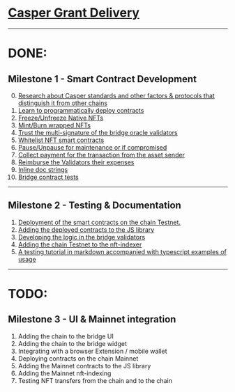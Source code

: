 # [Casper Grant Delivery](https://github.com/casper-grants/_bootstrap-project/blob/main/719_XP.NETWORK/README.MD)

***
# DONE:
## Milestone 1 - Smart Contract Development

0. [Research about Casper standards and other factors & protocols that distinguish it from other chains](./1.Milestone.md#0-research-about-casper-standards-and-other-factors--protocols-that-distinguish-it-from-other-chains)
1. [Learn to programmatically deploy contracts](./1.Milestone.md#1-learn-to-programmatically-deploy-contracts)
2. [Freeze/Unfreeze Native NFTs](./1.Milestone.md#2-freezeunfreeze-native-nfts)
3. [Mint/Burn wrapped NFTs](./1.Milestone.md#3-mintburn-wrapped-nfts)
4. [Trust the multi-signature of the bridge oracle validators](./1.Milestone.md#4-trust-the-multi-signature-of-the-bridge-oracle-validators)
5. [Whitelist NFT smart contracts](./1.Milestone.md#5-whitelist-nft-smart-contracts)
6. [Pause/Unpause for maintenance or if compromised](./1.Milestone.md#6-pauseunpause-for-maintenance-or-if-compromised)
7. [Collect payment for the transaction from the asset sender](./1.Milestone.md#7-collect-payment-for-the-transaction-from-the-asset-sender)
8. [Reimburse the Validators their expenses](./1.Milestone.md#8-reimburse-the-validators-their-expenses)
9. [Inline doc strings](./1.Milestone.md#9-inline-doc-strings)
10. [Bridge contract tests](https://github.com/XP-NETWORK/xp-casper-bridge-client/blob/main/tests/bridge.ts)

***
## Milestone 2 - Testing & Documentation

1. [Deployment of the smart contracts on the chain Testnet.](./2.Milestone.md#1-deployment-of-the-smart-contracts-on-testnet)
2. [Adding the deployed contracts to the JS library](./2.Milestone.md#2-adding-the-deployed-contracts-to-the-js-library)
3. [Developing the logic in the bridge validators](./2.Milestone.md#3-developing-the-logic-in-the-bridge-validators)
4. [Adding the chain Testnet to the nft-indexer](./2.Milestone.md#4-adding-the-chain-testnet-to-the-nft-indexer)
5. [A testing tutorial in markdown accompanied with typescript examples of usage](./2.Milestone.md#5-a-testing-tutorial-in-markdown-accompanied-with-typescript-examples-of-usage)

***

# TODO:
## Milestone 3 - UI & Mainnet integration

1. Adding the chain to the bridge UI
2. Adding the chain to the bridge widget
3. Integrating with a browser Extension / mobile wallet
4. Deploying contracts on the chain Mainnet
5. Adding the Mainnet contracts to the JS library
6. Adding the Mainnet nft-indexing
7. Testing NFT transfers from the chain and to the chain